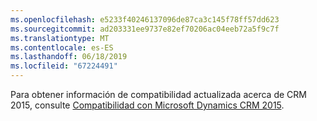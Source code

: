 ```yaml
---
ms.openlocfilehash: e5233f40246137096de87ca3c145f78ff57dd623
ms.sourcegitcommit: ad203331ee9737e82ef70206ac04eeb72a5f9c7f
ms.translationtype: MT
ms.contentlocale: es-ES
ms.lasthandoff: 06/18/2019
ms.locfileid: "67224491"
---
```

Para obtener información de compatibilidad actualizada acerca de CRM 2015, consulte [Compatibilidad con Microsoft Dynamics CRM 2015](https://support.microsoft.com/en-us/kb/3018360).